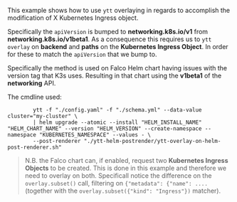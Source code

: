 This example shows how to use `ytt` overlaying in regards to accomplish the modification of X Kubernetes Ingress object.

Specifically the `apiVersion` is bumped to **networking.k8s.io/v1** from **networking.k8s.io/v1beta1**. As a consequence this requires us to
`ytt overlay` on **backend** and **paths** on the **Kubernetes Ingress Object**. In order for these to match the `apiVersion` that we bump to.

Specifically the method is used on Falco Helm chart having issues with the version tag that K3s uses. Resulting in that chart using the **v1beta1** of the **networking** API.

The cmdline used:

```text
        ytt -f "./config.yaml" -f "./schema.yml" --data-value cluster="my-cluster" \
        | helm upgrade --atomic --install "HELM_INSTALL_NAME" "HELM_CHART_NAME" --version "HELM_VERSION" --create-namespace --namespace "KUBERNETES_NAMESPACE" --values - \
        --post-renderer "./ytt-helm-postrender/ytt-overlay-on-helm-post-renderer.sh"
```

> N.B. the Falco chart can, if enabled, request two **Kubernetes Ingress Objects** to be created. This is done in this example and therefore we need to overlay on both. Specificall notice the difference on the `overlay.subset()` call, filtering on `{"metadata": {"name": ....` (together with the `overlay.subset({"kind": "Ingress"})` matcher).
